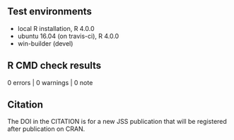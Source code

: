 ## Test environments
* local R installation, R 4.0.0
* ubuntu 16.04 (on travis-ci), R 4.0.0
* win-builder (devel)

## R CMD check results

0 errors | 0 warnings | 0 note

## Citation

The DOI in the CITATION is for a new JSS publication that will be registered 
after publication on CRAN.
